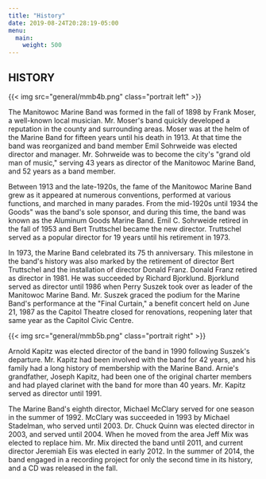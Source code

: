 ```yaml
---
title: "History"
date: 2019-08-24T20:28:19-05:00
menu: 
  main:
    weight: 500
---
```

## HISTORY

{{< img src="general/mmb4b.png" class="portrait left" >}}

The Manitowoc Marine Band was formed in the fall of 1898 by Frank Moser, a well-known local musician. Mr. Moser's band quickly developed a reputation in the county and surrounding areas. Moser was at the helm of the Marine Band for fifteen years until his death in 1913. At that time the band was reorganized and band member Emil Sohrweide was elected director and manager. Mr. Sohrweide was to become the city's "grand old man of music," serving 43 years as director of the Manitowoc Marine Band, and 52 years as a band member.

Between 1913 and the late-1920s, the fame of the Manitowoc Marine Band grew as it appeared at numerous conventions, performed at various functions, and marched in many parades. From the mid-1920s until 1934 the Goods" was the band's sole sponsor, and during this time, the band was known as the Aluminum Goods Marine Band. Emil C. Sohrweide retired in the fall of 1953 and Bert Truttschel became the new director. Truttschel served as a popular director for 19 years until his retirement in 1973.

In 1973, the Marine Band celebrated its 75 th anniversary. This milestone in the band's history was also marked by the retirement of director Bert Truttschel and the installation of director Donald Franz. Donald Franz retired as director in 1981. He was succeeded by Richard Bjorklund. Bjorklund served as director until 1986 when Perry Suszek took over as leader of the Manitowoc Marine Band. Mr. Suszek graced the podium for the Marine Band's performance at the "Final Curtain," a benefit concert held on June 21, 1987 as the Capitol Theatre closed for renovations, reopening later that same year as the Capitol Civic Centre.

{{< img src="general/mmb5b.png" class="portrait right" >}}

Arnold Kapitz was elected director of the band in 1990 following Suszek's departure. Mr. Kapitz had been involved with the band for 42 years, and his family had a long history of membership with the Marine Band. Arnie's grandfather, Joseph Kapitz, had been one of the original charter members and had played clarinet with the band for more than 40 years. Mr. Kapitz served as director until 1991.

The Marine Band's eighth director, Michael McClary served for one season in the summer of 1992. McClary was succeeded in 1993 by Michael Stadelman, who served until 2003. Dr. Chuck Quinn was elected director in 2003, and served until 2004. When he moved from the area Jeff Mix was elected to replace him. Mr. Mix directed the band until 2011, and current director Jeremiah Eis was elected in early 2012. In the summer of 2014, the band engaged in a recording project for only the second time in its history, and a CD was released in the fall. 